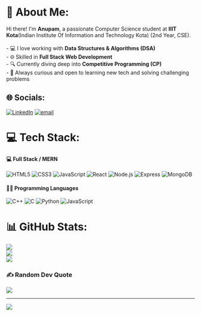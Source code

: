 # 💫 About Me:
Hi there! I'm **Anupam**, a passionate Computer Science student at **IIIT Kota**(Indian Institute Of Information and Technology Kota) (2nd Year, CSE).  <br><br>- 💻 I love working with **Data Structures & Algorithms (DSA)**  <br>- 🌐 Skilled in **Full Stack Web Development**  <br>- 🔍 Currently diving deep into **Competitive Programming (CP)**  <br>- 🧠 Always curious and open to learning new tech and solving challenging problems  <br>


## 🌐 Socials:
[![LinkedIn](https://img.shields.io/badge/LinkedIn-%230077B5.svg?logo=linkedin&logoColor=white)](https://linkedin.com/in/https://www.linkedin.com/in/anupamsaxenaa/) [![email](https://img.shields.io/badge/Email-D14836?logo=gmail&logoColor=white)](mailto:saxenaanupam2004@gmail.com) 

# 💻 Tech Stack:
#### 💻 Full Stack / MERN
![HTML5](https://img.shields.io/badge/HTML5-E34F26?style=for-the-badge&logo=html5&logoColor=white)
![CSS3](https://img.shields.io/badge/CSS3-1572B6?style=for-the-badge&logo=css3&logoColor=white)
![JavaScript](https://img.shields.io/badge/JavaScript-F7DF1E?style=for-the-badge&logo=javascript&logoColor=black)
![React](https://img.shields.io/badge/React-20232A?style=for-the-badge&logo=react&logoColor=61DAFB)
![Node.js](https://img.shields.io/badge/Node.js-339933?style=for-the-badge&logo=node-dot-js&logoColor=white)
![Express](https://img.shields.io/badge/Express-000000?style=for-the-badge&logo=express&logoColor=white)
![MongoDB](https://img.shields.io/badge/MongoDB-4EA94B?style=for-the-badge&logo=mongodb&logoColor=white)
#### 🧑‍💻 Programming Languages
![C++](https://img.shields.io/badge/C++-00599C?style=for-the-badge&logo=cplusplus&logoColor=white)
![C](https://img.shields.io/badge/C-282C34?style=for-the-badge&logo=c&logoColor=A8B9CC)
![Python](https://img.shields.io/badge/Python-3776AB?style=for-the-badge&logo=python&logoColor=white)
![JavaScript](https://img.shields.io/badge/JavaScript-F0DB4F?style=for-the-badge&logo=javascript&logoColor=black)

# 📊 GitHub Stats:
![](https://github-readme-stats.vercel.app/api?username=AnupamSaxenaa&theme=dark&hide_border=false&include_all_commits=false&count_private=false)<br/>
![](https://nirzak-streak-stats.vercel.app/?user=AnupamSaxenaa&theme=dark&hide_border=false)<br/>
![](https://github-readme-stats.vercel.app/api/top-langs/?username=AnupamSaxenaa&theme=dark&hide_border=false&include_all_commits=false&count_private=false&layout=compact)

### ✍️ Random Dev Quote
![](https://quotes-github-readme.vercel.app/api?type=horizontal&theme=radical)

---
[![](https://visitcount.itsvg.in/api?id=AnupamSaxenaa&icon=0&color=0)](https://visitcount.itsvg.in)

<!-- Proudly created with GPRM ( https://gprm.itsvg.in ) -->
